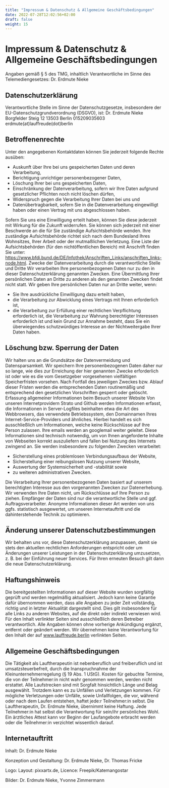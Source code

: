 ```yaml
---
title: "Impressum & Datenschutz & Allgemeine Geschäftsbedingungen"
date: 2022-07-28T12:02:56+02:00
draft: false
weight: 15
---
```


# Impressum & Datenschutz & Allgemeine Geschäftsbedingungen

Angaben gemäß § 5 des TMG, inhaltlich Verantwortliche im Sinne des Telemediengesetzes: Dr. Erdmute Nieke

## Datenschutzerklärung
Verantwortliche Stelle im Sinne der Datenschutzgesetze, insbesondere der EU-Datenschutzgrundverordnung (DSGVO), ist:
Dr. Erdmute Nieke
Borgfelder Steig 12
13503 Berlin
015209035603
erdmute(at)lauffreude(dot)berlin

## Betroffenenrechte
Unter den angegebenen Kontaktdaten können Sie jederzeit folgende Rechte ausüben:
* Auskunft über Ihre bei uns gespeicherten Daten und deren Verarbeitung, 
* Berichtigung unrichtiger personenbezogener Daten, 
* Löschung Ihrer bei uns gespeicherten Daten, 
* Einschränkung der Datenverarbeitung, sofern wir Ihre Daten aufgrund gesetzlicher Pflichten noch nicht löschen dürfen, 
* Widerspruch gegen die Verarbeitung Ihrer Daten bei uns und 
* Datenübertragbarkeit, sofern Sie in die Datenverarbeitung eingewilligt haben oder einen Vertrag mit uns abgeschlossen haben. 

Sofern Sie uns eine Einwilligung erteilt haben, können Sie diese jederzeit mit Wirkung für die Zukunft widerrufen.
Sie können sich jederzeit mit einer Beschwerde an die für Sie zuständige Aufsichtsbehörde wenden. Ihre zuständige Aufsichtsbehörde richtet sich nach dem Bundesland Ihres Wohnsitzes, Ihrer Arbeit oder der mutmaßlichen Verletzung. Eine Liste der Aufsichtsbehörden (für den nichtöffentlichen Bereich) mit Anschrift finden Sie unter: https://www.bfdi.bund.de/DE/Infothek/Anschriften_Links/anschriften_links-node.html.
Zwecke der Datenverarbeitung durch die verantwortliche Stelle und Dritte
Wir verarbeiten Ihre personenbezogenen Daten nur zu den in dieser Datenschutzerklärung genannten Zwecken. Eine Übermittlung Ihrer persönlichen Daten an Dritte zu anderen als den genannten Zwecken findet nicht statt. Wir geben Ihre persönlichen Daten nur an Dritte weiter, wenn:
* Sie Ihre ausdrückliche Einwilligung dazu erteilt haben, 
* die Verarbeitung zur Abwicklung eines Vertrags mit Ihnen erforderlich ist, 
* die Verarbeitung zur Erfüllung einer rechtlichen Verpflichtung erforderlich ist, 
die Verarbeitung zur Wahrung berechtigter Interessen erforderlich ist und kein Grund zur Annahme besteht, dass Sie ein überwiegendes schutzwürdiges Interesse an der Nichtweitergabe Ihrer Daten haben.

## Löschung bzw. Sperrung der Daten
Wir halten uns an die Grundsätze der Datenvermeidung und Datensparsamkeit. Wir speichern Ihre personenbezogenen Daten daher nur so lange, wie dies zur Erreichung der hier genannten Zwecke erforderlich ist oder wie es die vom Gesetzgeber vorgesehenen vielfältigen Speicherfristen vorsehen. Nach Fortfall des jeweiligen Zweckes bzw. Ablauf dieser Fristen werden die entsprechenden Daten routinemäßig und entsprechend den gesetzlichen Vorschriften gesperrt oder gelöscht.
Erfassung allgemeiner Informationen beim Besuch unserer Website
Von unseren Internetprovidern Strato und Github werden Informationen erfasst, die Informationen in Server-Logfiles beinhalten etwa die Art des Webbrowsers, das verwendete Betriebssystem, den Domainnamen Ihres Internet-Service-Providers und ähnliches. Hierbei handelt es sich ausschließlich um Informationen, welche keine Rückschlüsse auf Ihre Person zulassen. Ihre emails werden an googlemail weiter geleitet.
Diese Informationen sind technisch notwendig, um von Ihnen angeforderte Inhalte von Webseiten korrekt auszuliefern und fallen bei Nutzung des Internets zwingend an. Sie werden insbesondere zu folgenden Zwecken verarbeitet:
* Sicherstellung eines problemlosen Verbindungsaufbaus der Website, 
* Sicherstellung einer reibungslosen Nutzung unserer Website, 
* Auswertung der Systemsicherheit und -stabilität sowie 
* zu weiteren administrativen Zwecken. 

Die Verarbeitung Ihrer personenbezogenen Daten basiert auf unserem berechtigten Interesse aus den vorgenannten Zwecken zur Datenerhebung. Wir verwenden Ihre Daten nicht, um Rückschlüsse auf Ihre Person zu ziehen. Empfänger der Daten sind nur die verantwortliche Stelle und ggf. Auftragsverarbeiter.
Anonyme Informationen dieser Art werden von uns ggfs. statistisch ausgewertet, um unseren Internetauftritt und die dahinterstehende Technik zu optimieren.

## Änderung unserer Datenschutzbestimmungen
Wir behalten uns vor, diese Datenschutzerklärung anzupassen, damit sie stets den aktuellen rechtlichen Anforderungen entspricht oder um Änderungen unserer Leistungen in der Datenschutzerklärung umzusetzen, z. B. bei der Einführung neuer Services. Für Ihren erneuten Besuch gilt dann die neue Datenschutzerklärung.

## Haftungshinweis
Die bereitgestellten Informationen auf dieser Website wurden sorgfältig geprüft und werden regelmäßig aktualisiert. Jedoch kann keine Garantie dafür übernommen werden, dass alle Angaben zu jeder Zeit vollständig, richtig und in letzter Aktualität dargestellt sind. Dies gilt insbesondere für alle Links zu anderen Websites, auf die direkt oder indirekt verwiesen wird. Für den Inhalt verlinkter Seiten sind ausschließlich deren Betreiber verantwortlich. Alle Angaben können ohne vorherige Ankündigung ergänzt, entfernt oder geändert werden. Wir übernehmen keine Verantwortung für den Inhalt der auf www.lauffreude.berlin verlinkten Seiten.

## Allgemeine Geschäftsbedingungen
Die Tätigkeit als Lauftherapeutin ist nebenberuflich und freiberuflich und ist umsatzsteuerbefreit, durch die Inanspruchnahme der Kleinunternehmerregelung (§ 19 Abs. 1 UStG). 
Kosten für gebuchte Termine, die von der Teilnehmer:in nicht wahr genommen werden, werden  nicht erstattet.
Alle Laufstrecken sind mit Sorgfalt hinsichtlich Länge und Belag ausgewählt. Trotzdem kann es zu Unfällen und Verletzungen kommen. Für mögliche Verletzungen oder Unfälle, sowie Unfallfolgen, die vor, während oder nach dem Laufen entstehen, haftet jede:r Teilnehmer:in selbst. Die Lauftherapeutin, Dr. Erdmute Nieke, übernimmt keine Haftung.
Jede Teilnehmer:in hat selbst die Verantwortung für sein/ihr persönliches Wohl. Ein ärztliches Attest kann vor Beginn der Laufangebote erbracht werden oder die Teilnehmer:in verzichtet wissentlich darauf.

## Internetauftritt
Inhalt: Dr. Erdmute Nieke

Konzeption und Gestaltung: Dr. Erdmute Nieke, Dr. Thomas Fricke

Logo: Layout: pixxartx.de, Licence: Freepik/Katemangostar

Bilder: Dr. Erdmute Nieke, Yvonne Zimmermann
